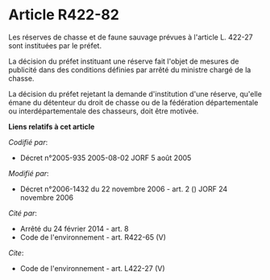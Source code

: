 # Article R422-82

Les réserves de chasse et de faune sauvage prévues à l'article L. 422-27 sont instituées par le préfet. 

La décision du préfet instituant une réserve fait l'objet de mesures de publicité dans des conditions définies par arrêté du
ministre chargé de la chasse. 

La décision du préfet rejetant la demande d'institution d'une réserve, qu'elle émane du détenteur du droit de chasse ou de la
fédération départementale ou interdépartementale des chasseurs, doit être motivée.

**Liens relatifs à cet article**

_Codifié par_:

  - Décret n°2005-935 2005-08-02 JORF 5 août 2005

_Modifié par_:

  - Décret n°2006-1432 du 22 novembre 2006 - art. 2 () JORF 24 novembre 2006

_Cité par_:

  - Arrêté du 24 février 2014 - art. 8
  - Code de l'environnement - art. R422-65 (V)

_Cite_:

  - Code de l'environnement - art. L422-27 (V)
